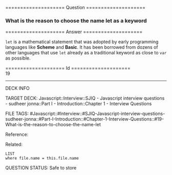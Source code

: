 ==================== Question ====================  

### What is the reason to choose the name let as a keyword  

==================== Answer ====================  

`let` is a mathematical statement that was adopted by early programming
languages like **Scheme** and **Basic**. It has been borrowed from dozens of
other languages that use `let` already as a traditional keyword as close to
`var` as possible.

==================== Id ====================  
19
<!--ID: 1707879892129-->

---

DECK INFO

TARGET DECK: Javascript::Interview::SJIQ - Javascript interview questions - sudheer jonna::Part I - Introduction::Chapter 1 - Interview Questions

FILE TAGS: #Javascript::#Interview::#SJIQ-Javascript-interview-questions-sudheer-jonna::#Part-I-Introduction::#Chapter-1-Interview-Questions::#19-What-is-the-reason-to-choose-the-name-let

Reference:

Related:

```dataview
LIST
where file.name = this.file.name
```
QUESTION STATUS: Safe to store
